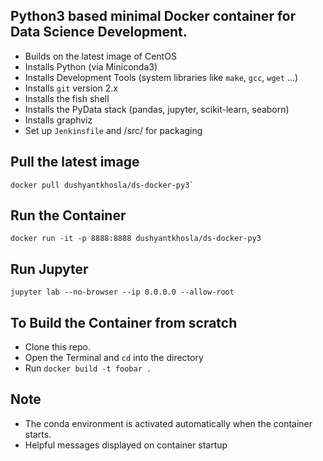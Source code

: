 ## Python3 based minimal Docker container for Data Science Development.

- Builds on the latest image of CentOS
- Installs Python (via Miniconda3)
- Installs Development Tools (system libraries like `make`, `gcc`, `wget` …)
- Installs `git` version 2.x
- Installs the fish shell
- Installs the PyData stack (pandas, jupyter, scikit-learn, seaborn)
- Installs graphviz
- Set up `Jenkinsfile` and /src/ for packaging

## Pull the latest image

```
docker pull dushyantkhosla/ds-docker-py3`
```

## Run the Container

```
docker run -it -p 8888:8888 dushyantkhosla/ds-docker-py3
```

## Run Jupyter

```
jupyter lab --no-browser --ip 0.0.0.0 --allow-root
```

## To Build the Container from scratch

- Clone this repo.
- Open the Terminal and `cd` into the directory
- Run `docker build -t foobar .`

## Note

- The conda environment is activated automatically when the container starts.
- Helpful messages displayed on container startup
